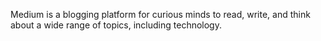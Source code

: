 Medium is a blogging platform for curious minds to read, write, and think about a wide range of topics, including technology.